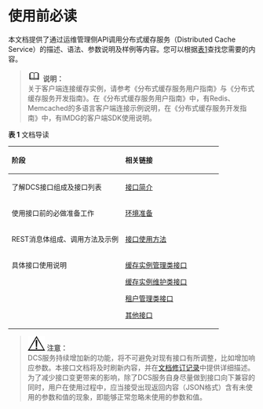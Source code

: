 # 使用前必读<a name="ZH-CN_TOPIC_0107752337"></a>

本文档提供了通过运维管理侧API调用分布式缓存服务（Distributed Cache Service）的描述、语法、参数说明及样例等内容。您可以根据[表1](#table333417544226)查找您需要的内容。

>![](public_sys-resources/icon-note.gif) **说明：**   
>关于客户端连接缓存实例，请参考《分布式缓存服务用户指南》与《分布式缓存服务开发指南》。在《分布式缓存服务用户指南》中，有Redis、Memcached的多语言客户端连接示例说明，在《分布式缓存服务开发指南》中，有IMDG的客户端SDK使用说明。  

**表 1**  文档导读

<a name="table333417544226"></a>
<table><thead align="left"><tr id="row23340540222"><th class="cellrowborder" valign="top" width="54%" id="mcps1.2.3.1.1"><p id="p12334254192218"><a name="p12334254192218"></a><a name="p12334254192218"></a>阶段</p>
</th>
<th class="cellrowborder" valign="top" width="46%" id="mcps1.2.3.1.2"><p id="p933495422216"><a name="p933495422216"></a><a name="p933495422216"></a>相关链接</p>
</th>
</tr>
</thead>
<tbody><tr id="row1269420575278"><td class="cellrowborder" valign="top" width="54%" headers="mcps1.2.3.1.1 "><p id="p1090283818346"><a name="p1090283818346"></a><a name="p1090283818346"></a>了解DCS接口组成及接口列表</p>
</td>
<td class="cellrowborder" valign="top" width="46%" headers="mcps1.2.3.1.2 "><p id="p67031923171818"><a name="p67031923171818"></a><a name="p67031923171818"></a><a href="接口简介.md">接口简介</a></p>
</td>
</tr>
<tr id="row526714144284"><td class="cellrowborder" valign="top" width="54%" headers="mcps1.2.3.1.1 "><p id="p12241748173411"><a name="p12241748173411"></a><a name="p12241748173411"></a>使用接口前的必做准备工作</p>
</td>
<td class="cellrowborder" valign="top" width="46%" headers="mcps1.2.3.1.2 "><p id="p1433435452213"><a name="p1433435452213"></a><a name="p1433435452213"></a><a href="环境准备.md">环境准备</a></p>
</td>
</tr>
<tr id="row233411546227"><td class="cellrowborder" valign="top" width="54%" headers="mcps1.2.3.1.1 "><p id="p74771454123413"><a name="p74771454123413"></a><a name="p74771454123413"></a>REST消息体组成、调用方法及示例</p>
</td>
<td class="cellrowborder" valign="top" width="46%" headers="mcps1.2.3.1.2 "><p id="p19771632131812"><a name="p19771632131812"></a><a name="p19771632131812"></a><a href="接口使用方法.md">接口使用方法</a></p>
</td>
</tr>
<tr id="row233485492216"><td class="cellrowborder" valign="top" width="54%" headers="mcps1.2.3.1.1 "><p id="p550815293520"><a name="p550815293520"></a><a name="p550815293520"></a>具体接口使用说明</p>
</td>
<td class="cellrowborder" valign="top" width="46%" headers="mcps1.2.3.1.2 "><p id="p113051043181813"><a name="p113051043181813"></a><a name="p113051043181813"></a><a href="缓存实例管理类接口.md">缓存实例管理类接口</a></p>
<p id="p1759265112182"><a name="p1759265112182"></a><a name="p1759265112182"></a><a href="缓存实例维护类接口.md">缓存实例维护类接口</a></p>
<p id="p9470115641812"><a name="p9470115641812"></a><a name="p9470115641812"></a><a href="租户管理类接口.md">租户管理类接口</a></p>
<p id="p663312114193"><a name="p663312114193"></a><a name="p663312114193"></a><a href="其他接口.md">其他接口</a></p>
</td>
</tr>
</tbody>
</table>

>![](public_sys-resources/icon-notice.gif) **注意：**   
>DCS服务持续增加新的功能，将不可避免对现有接口有所调整，比如增加响应参数。本接口文档将及时刷新内容，并在[文档修订记录](文档修订记录.md)中提供详细描述。  
>为了减少接口变更带来的影响，除了DCS服务自身尽量做到接口向下兼容的同时，用户在使用过程中，应当接受出现返回内容（JSON格式）含有未使用的参数和值的现象，即能够正常忽略未使用的参数和值。  

